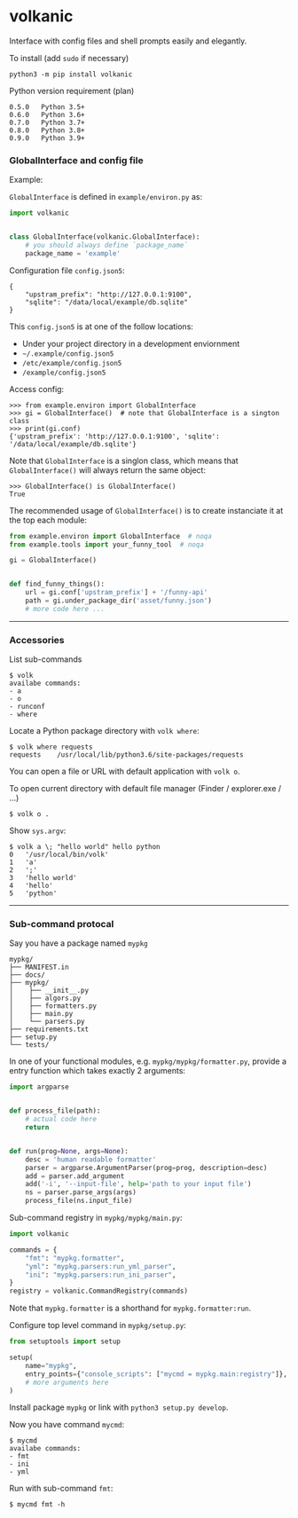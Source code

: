 volkanic
========

Interface with config files and shell prompts easily and elegantly.

To install (add `sudo` if necessary)

    python3 -m pip install volkanic

Python version requirement (plan)

    0.5.0   Python 3.5+
    0.6.0   Python 3.6+
    0.7.0   Python 3.7+
    0.8.0   Python 3.8+
    0.9.0   Python 3.9+

### GlobalInterface and config file

Example:

`GlobalInterface` is defined in `example/environ.py` as:

```python
import volkanic


class GlobalInterface(volkanic.GlobalInterface):
    # you should always define `package_name`
    package_name = 'example'
```

Configuration file `config.json5`:

```json5
{
    "upstram_prefix": "http://127.0.0.1:9100",
    "sqlite": "/data/local/example/db.sqlite"
}
```

This `config.json5` is at one of the follow locations:

- Under your project directory in a development enviornment
- `~/.example/config.json5`
- `/etc/example/config.json5`
- `/example/config.json5`

Access config:

```
>>> from example.environ import GlobalInterface 
>>> gi = GlobalInterface()  # note that GlobalInterface is a sington class
>>> print(gi.conf)
{'upstram_prefix': 'http://127.0.0.1:9100', 'sqlite': '/data/local/example/db.sqlite'}
```

Note that `GlobalInterface` is a singlon class, which means that
`GlobalInterface()` will always return the same object:

```
>>> GlobalInterface() is GlobalInterface()
True
```

The recommended usage of `GlobalInterface()` is to create instanciate it
at the top each module:

```python
from example.environ import GlobalInterface  # noqa
from example.tools import your_funny_tool  # noqa

gi = GlobalInterface()


def find_funny_things():
    url = gi.conf['upstram_prefix'] + '/funny-api'
    path = gi.under_package_dir('asset/funny.json')
    # more code here ...
```

-------------------------------------------------------------------------

### Accessories

List sub-commands

    $ volk
    availabe commands:
    - a
    - o
    - runconf
    - where

Locate a Python package directory with `volk where`:

    $ volk where requests
    requests	/usr/local/lib/python3.6/site-packages/requests

You can open a file or URL with default application with `volk o`.

To open current directory with default file manager (Finder / explorer.exe / ...)

    $ volk o .

Show `sys.argv`:

    $ volk a \; "hello world" hello python
    0	'/usr/local/bin/volk'
    1	'a'
    2	';'
    3	'hello world'
    4	'hello'
    5	'python'

-------------------------------------------------------------------------

### Sub-command protocal

Say you have a package named `mypkg`

    mypkg/
    ├── MANIFEST.in
    ├── docs/
    ├── mypkg/
    │    ├── __init__.py
    │    ├── algors.py
    │    ├── formatters.py
    │    ├── main.py
    │    └── parsers.py
    ├── requirements.txt
    ├── setup.py
    └── tests/

In one of your functional modules, e.g. `mypkg/mypkg/formatter.py`,
provide a entry function which takes exactly 2 arguments:

```python
import argparse


def process_file(path):
    # actual code here
    return


def run(prog=None, args=None):
    desc = 'human readable formatter'
    parser = argparse.ArgumentParser(prog=prog, description=desc)
    add = parser.add_argument
    add('-i', '--input-file', help='path to your input file')
    ns = parser.parse_args(args)
    process_file(ns.input_file)
```

Sub-command registry in `mypkg/mypkg/main.py`:

```python
import volkanic

commands = {
    "fmt": "mypkg.formatter",
    "yml": "mypkg.parsers:run_yml_parser",
    "ini": "mypkg.parsers:run_ini_parser",
}
registry = volkanic.CommandRegistry(commands)
```

Note that `mypkg.formatter` is a shorthand for `mypkg.formatter:run`.

Configure top level command in `mypkg/setup.py`:

```python
from setuptools import setup

setup(
    name="mypkg",
    entry_points={"console_scripts": ["mycmd = mypkg.main:registry"]},
    # more arguments here
)
```

Install package `mypkg` or link with `python3 setup.py develop`.

Now you have command `mycmd`:

    $ mycmd
    availabe commands:
    - fmt
    - ini
    - yml

Run with sub-command `fmt`:

    $ mycmd fmt -h

